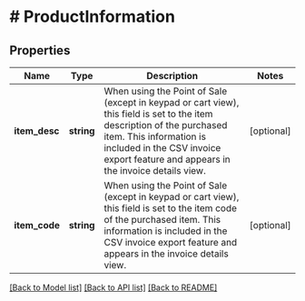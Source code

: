 # # ProductInformation

## Properties

Name | Type | Description | Notes
------------ | ------------- | ------------- | -------------
**item_desc** | **string** | When using the Point of Sale (except in keypad or cart view), this field is set to the item description of the purchased item. This information is included in the CSV invoice export feature and appears in the invoice details view. | [optional]
**item_code** | **string** | When using the Point of Sale (except in keypad or cart view), this field is set to the item code of the purchased item. This information is included in the CSV invoice export feature and appears in the invoice details view. | [optional]

[[Back to Model list]](../../README.md#models) [[Back to API list]](../../README.md#endpoints) [[Back to README]](../../README.md)
